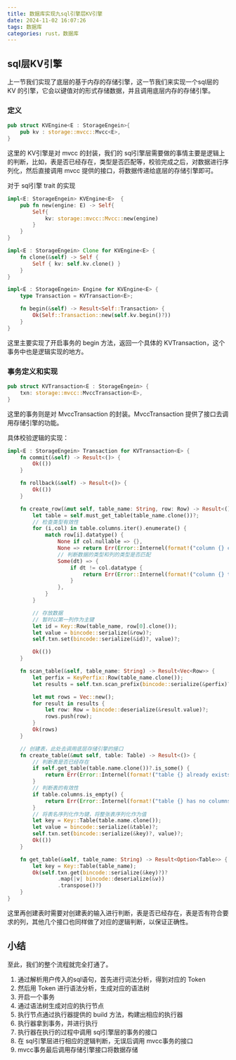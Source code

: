 ```yaml
---
title: 数据库实现九sql引擎层KV引擎
date: 2024-11-02 16:07:26
tags: 数据库
categories: rust，数据库
---
```

## sql层KV引擎
上一节我们实现了底层的基于内存的存储引擎，这一节我们来实现一个sql层的 KV 的引擎，它会以键值对的形式存储数据，并且调用底层内存的存储引擎。
### 定义
```rust
pub struct KVEngine<E : StorageEngein>{
    pub kv : storage::mvcc::Mvcc<E>,
}
```
这里的 KV引擎是对 mvcc 的封装，我们的 sql引擎层需要做的事情主要是逻辑上的判断，比如，表是否已经存在，类型是否匹配等，校验完成之后，对数据进行序列化，然后直接调用 mvcc 提供的接口，将数据传递给底层的存储引擎即可。

对于 sql引擎 trait 的实现
```rust
impl<E: StorageEngein> KVEngine<E>  {
    pub fn new(engine: E) -> Self{
        Self{
            kv: storage::mvcc::Mvcc::new(engine)
        }
    }
}

impl<E : StorageEngein> Clone for KVEngine<E> {
    fn clone(&self) -> Self {
        Self { kv: self.kv.clone() }
    }
}

impl<E : StorageEngein> Engine for KVEngine<E> {
    type Transaction = KVTransaction<E>;

    fn begin(&self) -> Result<Self::Transaction> {
        Ok(Self::Transaction::new(self.kv.begin()?))
    }
}
```
这里主要实现了开启事务的 begin 方法，返回一个具体的 KVTransaction，这个事务中也是逻辑实现的地方。
### 事务定义和实现
```rust
pub struct KVTransaction<E : StorageEngein> {
    txn: storage::mvcc::MvccTransaction<E>,
}
```
这里的事务则是对 MvccTransaction 的封装。MvccTransaction 提供了接口去调用存储引擎的功能。

具体校验逻辑的实现：
```rust
impl<E : StorageEngein> Transaction for KVTransaction<E> {
    fn commit(&self) -> Result<()> {
        Ok(())
    }

    fn rollback(&self) -> Result<()> {
        Ok(())
    }

    fn create_row(&mut self, table_name: String, row: Row) -> Result<()> {
        let table = self.must_get_table(table_name.clone())?;
        // 检查类型有效性
        for (i,col) in table.columns.iter().enumerate() {
            match row[i].datatype() {
                None if col.nullable => {},
                None => return Err(Error::Internel(format!("column {} cannot be null",col.name))),
                // 判断数据的类型和列的类型是否匹配
                Some(dt) => {
                    if dt != col.datatype {
                        return Err(Error::Internel(format!("column {} type mismatched",col.name)));
                    }
                },
            }
        }

        // 存放数据
        // 暂时以第一列作为主键
        let id = Key::Row(table_name, row[0].clone());
        let value = bincode::serialize(&row)?;
        self.txn.set(bincode::serialize(&id)?, value)?;

        Ok(())
    }

    fn scan_table(&self, table_name: String) -> Result<Vec<Row>> {
        let perfix = KeyPerfix::Row(table_name.clone());
        let results = self.txn.scan_prefix(bincode::serialize(&perfix)?)?;

        let mut rows = Vec::new();
        for result in results {
            let row: Row = bincode::deserialize(&result.value)?;
            rows.push(row);
        }
        Ok(rows)
    }

    // 创建表，此处去调用底层存储引擎的接口
    fn create_table(&mut self, table: Table) -> Result<()> {
        // 判断表是否已经存在
        if self.get_table(table.name.clone())?.is_some() {
            return Err(Error::Internel(format!("table {} already exists",table.name)));
        }
        // 判断表的有效性
        if table.columns.is_empty() {
            return Err(Error::Internel(format!("table {} has no columns",table.name)));
        }
        // 将表名序列化作为键，将整张表序列化作为值
        let key = Key::Table(table.name.clone());
        let value = bincode::serialize(&table)?;
        self.txn.set(bincode::serialize(&key)?, value)?;
        Ok(())
    }

    fn get_table(&self, table_name: String) -> Result<Option<Table>> {
        let key = Key::Table(table_name);
        Ok(self.txn.get(bincode::serialize(&key)?)?
                .map(|v| bincode::deserialize(&v))
                .transpose()?)
    }
}
```
这里再创建表时需要对创建表的输入进行判断，表是否已经存在，表是否有符合要求的列，其他几个接口也同样做了对应的逻辑判断，以保证正确性。

## 小结
至此，我们的整个流程就完全打通了。

1. 通过解析用户传入的sql语句，首先进行词法分析，得到对应的 Token
2. 然后用 Token 进行语法分析，生成对应的语法树
3. 开启一个事务
4. 通过语法树生成对应的执行节点
5. 执行节点通过执行器提供的 build 方法，构建出相应的执行器
6. 执行器拿到事务，并进行执行
7. 执行器在执行的过程中调用 sql引擎层的事务的接口
8. 在 sql引擎层进行相应的逻辑判断，无误后调用 mvcc事务的接口
9. mvcc事务最后调用存储引擎接口将数据存储